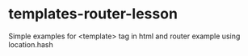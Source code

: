 # templates-router-lesson
Simple examples for &lt;template> tag in html and router example using location.hash 
